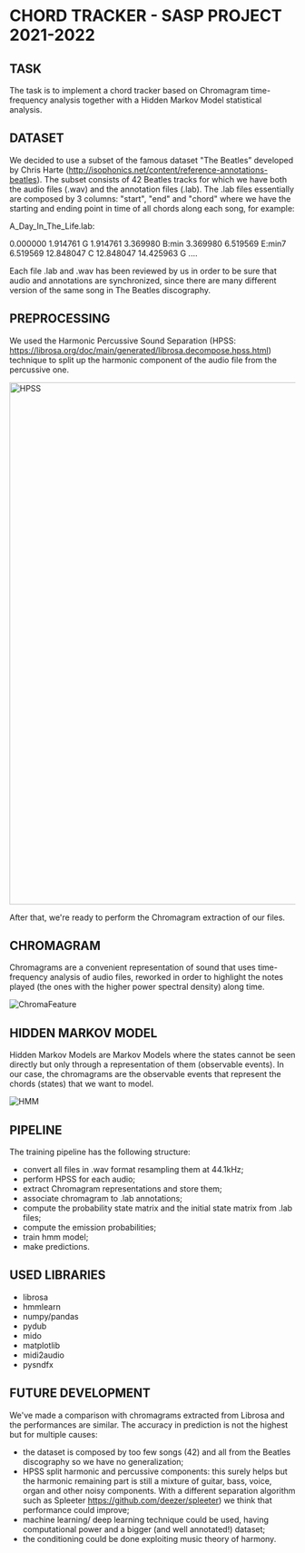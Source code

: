 # CHORD TRACKER - SASP PROJECT 2021-2022
## TASK
The task is to implement a chord tracker based on Chromagram time-frequency analysis together with a Hidden Markov Model statistical analysis. 
## DATASET
We decided to use a subset of the famous dataset "The Beatles” developed by Chris Harte (http://isophonics.net/content/reference-annotations-beatles). The subset consists of 42 Beatles tracks for which we have both the audio files (.wav) and the annotation files (.lab). The .lab files essentially are composed by 3 columns: "start", "end" and "chord" where we have the starting and ending point in time of all chords along each song, for example:

A_Day_In_The_Life.lab:

0.000000 1.914761 G
1.914761 3.369980 B:min
3.369980 6.519569 E:min7
6.519569 12.848047 C
12.848047 14.425963 G
....

Each file .lab and .wav has been reviewed by us in order to be sure that audio and annotations are synchronized, since there are many different version of the same song in The Beatles discography.

## PREPROCESSING
We used the Harmonic Percussive Sound Separation (HPSS: https://librosa.org/doc/main/generated/librosa.decompose.hpss.html) technique to split up the harmonic component of the audio file from the percussive one.

<img width="920" alt="HPSS" src="https://user-images.githubusercontent.com/57909529/153031738-65469d96-806a-4093-922d-b496da85c83a.png">

After that, we're ready to perform the Chromagram extraction of our files.

## CHROMAGRAM
Chromagrams are a convenient representation of sound that uses time-frequency analysis of audio files, reworked in order to highlight the notes played (the ones with the higher power spectral density) along time. 

![ChromaFeature](https://user-images.githubusercontent.com/57909529/153032657-83fde971-fc52-4154-b295-b558429e8307.png)

## HIDDEN MARKOV MODEL
Hidden Markov Models are Markov Models where the states cannot be seen directly but only through a representation of them (observable events). In our case, the chromagrams are the observable events that represent the chords (states) that we want to model. 

![HMM](https://user-images.githubusercontent.com/57909529/153033745-95c3ecb4-5812-43c9-b81f-b2da0a17f929.png)

## PIPELINE
The training pipeline has the following structure:

- convert all files in .wav format resampling them at 44.1kHz;
- perform HPSS for each audio;
- extract Chromagram representations and store them;
- associate chromagram to .lab annotations;
- compute the probability state matrix and the initial state matrix from .lab files;
- compute the emission probabilities;
- train hmm model;
- make predictions.

## USED LIBRARIES

- librosa
- hmmlearn
- numpy/pandas
- pydub
- mido
- matplotlib
- midi2audio
- pysndfx

## FUTURE DEVELOPMENT
We've made a comparison with chromagrams extracted from Librosa and the performances are similar. The accuracy in prediction is not the highest but for multiple causes:

- the dataset is composed by too few songs (42) and all from the Beatles discography so we have no generalization;
- HPSS split harmonic and percussive components: this surely helps but the harmonic remaining part is still a mixture of guitar, bass, voice, organ and other noisy components. With a different separation algorithm such as Spleeter https://github.com/deezer/spleeter) we think that performance could improve;
- machine learning/ deep learning technique could be used, having computational power and a bigger (and well annotated!) dataset;
- the conditioning could be done exploiting music theory of harmony.
